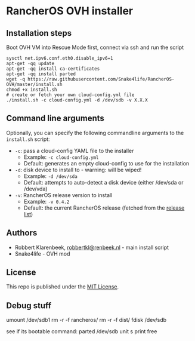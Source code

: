 # RancherOS OVH installer


## Installation steps

Boot OVH VM into Rescue Mode first, connect via ssh and run the script

```
sysctl net.ipv6.conf.eth0.disable_ipv6=1
apt-get -qq update
apt-get -qq install ca-certificates
apt-get -qq install parted
wget -q https://raw.githubusercontent.com/Snake4life/RancherOS-OVH/master/install.sh
chmod +x install.sh
# create or fetch your own cloud-config.yml file
./install.sh -c cloud-config.yml -d /dev/sdb -v X.X.X
```

## Command line arguments

Optionally, you can specify the following commandline arguments to the `install.sh` script:

* `-c`: pass a cloud-config YAML file to the installer
  * Example: `-c cloud-config.yml`
  * Default: generates an empty cloud-config to use for the installation
* `-d`: disk device to install to - warning: will be wiped!
  * Example: `-d /dev/sda`
  * Default: attempts to auto-detect a disk device (either /dev/sda or /dev/vda)
* `-v`: RancherOS release version to install
  * Example: `-v 0.4.2`
  * Default: the current RancherOS release (fetched from the [release list](https://releases.rancher.com/os/releases.yml))

## Authors

* Robbert Klarenbeek, <robbertkl@renbeek.nl> - main install script
* Snake4life - OVH mod

## License

This repo is published under the [MIT License](http://www.opensource.org/licenses/mit-license.php).

## Debug stuff

umount /dev/sdb1
rm -r -f  rancheros/
rm -r -f  dist/
fdisk /dev/sdb

see if its bootable command: parted /dev/sdb unit s print free
